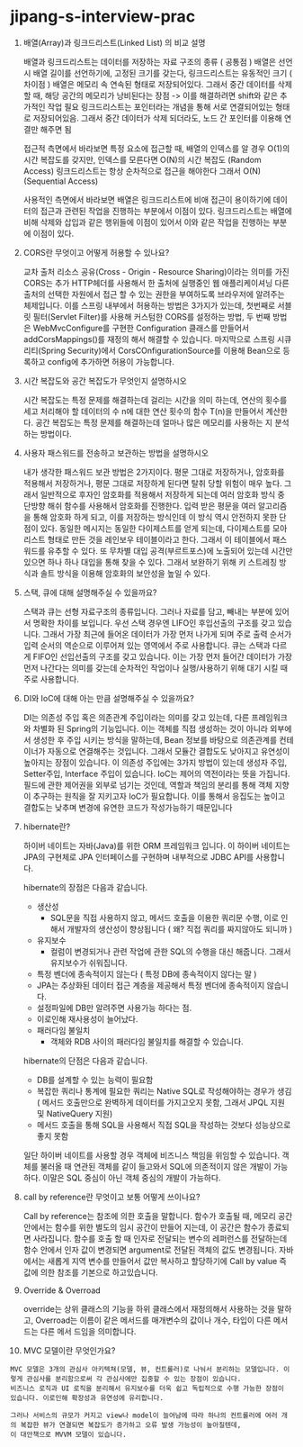 # jipang-s-interview-prac

1. 배열(Array)과 링크드리스트(Linked List) 의 비교 설명

    배열과 링크드리스트는 데이터를 저장하는 자료 구조의 종류 ( 공통점 )
    배열은 선언 시 배열 길이를 선언하기에, 고정된 크기를 갖는다, 링크드리스트는 유동적인 크기 ( 차이점 )
    배열은 메모리 속 연속된 형태로 저장되어있다. 그래서 중간 데이터를 삭제할 때, 해당 공간의 메모리가 낭비된다는 장점 -> 이를 해결하려면 shift와 같은 추가적인 작업 필요 
    링크드리스트는 포인터라는 개념을 통해 서로 연결되어있는 형태로 저장되어있음. 그래서 중간 데이터가 삭제 되더라도, 노드 간 포인터를 이용해 연결만 해주면 됨

    접근적 측면에서 바라보면 특정 요소에 접근할 때, 배열의 인덱스를 알 경우 O(1)의 시간 복잡도를 갖지만, 인덱스를 모른다면 O(N)의 시간 복잡도 (Random Access)
                                                링크드리스트는 항상 순차적으로 접근을 해야한다 그래서 O(N) (Sequential Access)

    사용적인 측면에서 바라보면 배열은 링크드리스트에 비애 접근이 용이하기에 데이터의 접근과 관련된 작업을 진행하는 부분에서 이점이 있다.
                             링크드리스트는 배열에 비해 삭제와 삽입과 같은 행위들에 이점이 있어서 이와 같은 작업을 진행하는 부분에 이점이 있다.


2. CORS란 무엇이고 어떻게 허용할 수 있나요?
  
   교차 출처 리소스 공유(Cross - Origin - Resource Sharing)이라는 의미를 가진 CORS는 추가 HTTP헤더를 사용해서 한 출처에 실행중인 웹 애플리케이셔닝 다른 출처의
   선택한 자원에서 접근    할 수 있는 권한을 부여하도록 브라우저에 알려주는 체제입니다. 
   이를 스프링 내부에서 허용하는 방법은 3가지가 있는데, 
   첫번째로 서블릿 필터(Servlet Filter)를 사용해 커스텀한 CORS를 설정하는 방법, 
   두 번째 방법은 WebMvcConfigure를 구현한 Configuration 클래스를 만들어서 addCorsMappings()를 재정의 해서 해결할 수 있습니다. 
   마지막으로 스프링 시큐리티(Spring Security)에서 CorsCOnfigurationSource를 이용해 Bean으로 등록하고 config에 추가하면 허용이 가능합니다.
   
3. 시간 복잡도와 공간 복잡도가 무엇인지 설명하시오

    시간 복잡도는 특정 문제를 해결하는데 걸리는 시간을 의미 하는데, 연산의 횟수를 세고 처리해야 할 데이터의 수 n에 대한 연산 횟수의 함수 T(n)을 만들어서 계산한다. 
    공간 복잡도는  특정 문제를 해결하는데 얼마나 많은 메모리를 사용하는 지 분석하는 방법이다.
    
4. 사용자 패스워드를 전송하고 보관하는 방법을 설명하시오
    
    내가 생각한 패스워드 보관 방법은 2가지이다. 평문 그대로 저장하거나, 암호화를 적용해서 저장하거나, 평문 그대로 저장하게 된다면 탈취 당할 위험이 매우 높다.
    그래서 일반적으로 후자인 암호화를 적용해서 저장하게 되는데 여러 암호화 방식 중 단방향 해쉬 함수를 사용해서 암호화를 진행한다. 
    입력 받은 평문을 여러 알고리즘을 통해 암호화 하게 되고, 이를 저장하는 방식인데 이 방식 역시 안전하지 못한 단점이 있다. 
    동일한 메시지는 동일한 다이제스트를 얻게 되는데,  다이제스트를 모아 리스트 형태로 만든 것을 레인보우 테이블이라고 한다. 
    그래서 이 테이블에서 패스워드를 유추할 수 있다. 또 무차별 대입 공격(부르트포스)에 노출되어 있는데 시간만 있으면  하나 하나 대입을 통해 찾을 수 있다. 
    그래서 보완하기 위해 키 스트레칭 방식과 솔트 방식을 이용해 암호화의 보안성을 높일 수 있다.
    
5. 스택, 큐에 대해 설명해주실 수 있을까요?

    스택과 큐는 선형 자료구조의 종류입니다. 그러나 자료를 담고, 빼내는 부분에 있어서 명확한 차이를 보입니다. 우선 스택 경우엔 LIFO인 후입선출의 구조를 갖고 있습니다. 
    그래서 가장 최근에 들어온 데이터가 가장 먼저 나가게 되며 주로 출력 순서가 입력 순서의 역순으로 이루어져 있는 영역에서 주로 사용합니다.
    큐는 스택과 다르게 FIFO인 선입선출의 구조를 갖고 있습니다. 
    이는 가장 먼저 들어간 데이터가 가장 먼저 나간다는 의미를 갖는데 순차적인 작업이나 실행/사용하기 위해 대기 시킬 때 주로 사용합니다.
    
6.  DI와 IoC에 대해 아는 만큼 설명해주실 수 있을까요?
    
    DI는 의존성 주입 혹은 의존관계 주입이라는 의미를 갖고 있는데, 다른 프레임워크와 차별화 된 Spring의 기능입니다. 
    이는 객체를 직접 생성하는 것이 아니라 외부에서 생성한 후 주입 시키는 방식을 말하는데, Bean 정보를 바탕으로 의존관계를 컨테이너가 자동으로 연결해주는 것입니다. 
    그래서 모듈간 결합도도 낮아지고 유연성이 높아지는 장점이 있습니다. 이 의존성 주입에는 3가지 방법이 있는데 생성자 주입, Setter주입, Interface 주입이 있습니다.
    IoC는 제어의 역전이라는 뜻을 가집니다. 필드에 관한 제어권을 외부로 넘기는 것인데, 역할과 책임의 분리를 통해 객체 지향이 추구하는 원칙을 잘 지키고자 IoC가 필요합니다. 
    이를 통해서 응집도는 높이고 결합도는 낮추며 변경에 유연한 코드가 작성가능하기 때문입니다
    
    
7. hibernate란?

    하이버 네이트는 자바(Java)를 위한 ORM 프레임워크 입니다. 이 하이버 네이트는 JPA의 구현체로 JPA 인터페이스를 구현하며 내부적으로 JDBC API를 사용합니다. 

    hibernate의 장점은 다음과 같습니다.

    - 생산성
        - SQL문을 직접 사용하지 않고, 메서드 호출을 이용한 쿼리문 수행, 이로 인해서 개발자의 생산성이 향상됩니다 ( 왜? 직접 쿼리를 짜지않아도 되니까 )
    - 유지보수
        - 컬럼이 변경되거나 관련 작업에 관한 SQL의 수행을 대신 해줍니다. 그래서 유지보수가 쉬워집니다.
    - 특정 벤더에 종속적이지 않는다 ( 특정 DB에 종속적이지 않다는 말 )
    - JPA는 추상화된 데이터 접근 계층을 제공해서 특정 벤더에 종속적이지 않습니다.
    - 설정파일에 DB만 알려주면 사용가능 하다는 점.
    - 이로인해 재사용성이 늘어났다.
    - 패러다임 불일치
        - 객체와 RDB 사이의 패러다임 불일치를 해결할 수 있습니다.

   hibernate의 단점은 다음과 같습니다.

    - DB를 설계할 수 있는 능력이 필요함
    - 복잡한 쿼리나 통계에 필요한 쿼리는 Native SQL로 작성해야하는 경우가 생김 ( 메서드 호출만으로 완벽하게 데이터를 가지고오지 못함, 그래서 JPQL 지원 및 NativeQuery 지원)
    - 메서드 호출을 통해 SQL을 사용해서 직접 SQL을 작성하는 것보다 성능상으로 좋지 못함

    일단 하이버 네이트를 사용할 경우 객체에 비즈니스 책임을 위임할 수 있습니다.
    객체를 불러올 때 연관된 객체를 같이 들고와서 SQL에 의존적이지 않은 개발이 가능하다. 이말은 SQL 중심이 아닌 객체 중심의 개발이 가능하다.
    
8. call by reference란 무엇이고 보통 어떻게 쓰이나요?

    Call by reference는 참조에 의한 호출을 말합니다. 함수가 호출될 때, 메모리 공간 안에서는 함수를 위한 별도의 임시 공간이 만들어 지는데, 
    이 공간은 함수가 종료되면 사라집니다. 
    함수를 호출 할 때 인자로 전달되는 변수의 레퍼런스를 전달하는데 함수 안에서 인자 값이 변경되면 argument로 전달된 객체의 값도 변경됩니다. 
    자바에서는 새롭게 지역 변수를 만들어서 값만 복사하고 할당하기에 Call by value 즉 값에 의한 참조를 기본으로 하고있습니다.

9. Override & Overroad

    override는 상위 클래스의 기능을 하위 클래스에서 재정의해서 사용하는 것을 말하고, Overroad는 이름이 같은 메서드를 매개변수의 값이나 개수, 타입이 다른 메서드는 다른 메서     드임을 의미합니다. 
    
10.  MVC 모델이란 무엇인가요?

    MVC 모델은 3개의 관심사 아키텍쳐(모델, 뷰, 컨트롤러)로 나눠서 분리하는 모델입니다. 이렇게 관심사를 분리함으로써 각 관심사에만 집중할 수 있는 장점이 있습니다. 
    비즈니스 로직과 UI 로직을 분리해서 유지보수를 더욱 쉽고 독립적으로 수행 가능한 장점이 있습니다. 이로인해 확장성과 유연성에 유리합니다.

    그러나 서비스의 규모가 커지고 view나 model이 늘어남에 따라 하나의 컨트롤러에 여러 개의 복잡한 뷰가 연결되면 복잡도가 증가하고 오류 발생 가능성이 높아질텐데, 
    이 대안책으로 MVVM 모델이 있습니다. 


    
